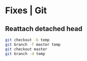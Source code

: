 Fixes | Git
===========

Reattach detached head
----------------------

```bash
git checkout -b temp
git branch -f master temp
git checkout master
git branch -d temp
```
